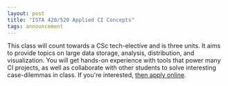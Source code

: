 ```yaml
---
layout: post
title: "ISTA 420/520 Applied CI Concepts"
tags: announcement
---
```


This class will count towards a CSc tech-elective and is three units.
It aims to provide topics on large data storage, analysis, distribution, and
visualization. You will get hands-on experience with tools that power many
CI projects, as well as collaborate with other students to solve interesting
case-dilemmas in class. If you're interested, [then apply online](http://goo.gl/p4j3m).
